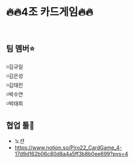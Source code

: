 # 🔥🔥4조 카드게임🔥🔥
<br>

## 팀 멤버⭐️
◽김규일<br>
◽김은성<br>
◽김태린<br>
◽박수연<br>
◽박태희<br>

## 협업 툴🔨
- 노션
- https://www.notion.so/Piro22_CardGame_4-17d9d162b06c80d8a4a5ff3b8b0ee699?pvs=4
